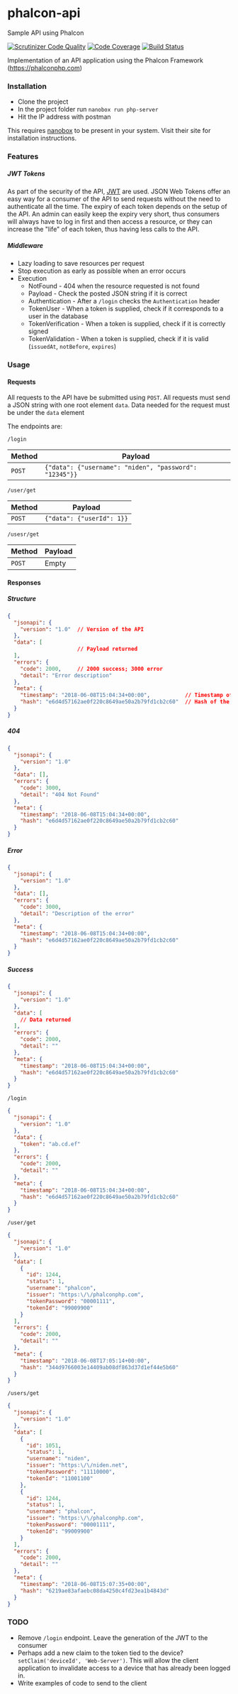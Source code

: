 # phalcon-api
Sample API using Phalcon

[![Scrutinizer Code Quality](https://scrutinizer-ci.com/g/niden/phalcon-api/badges/quality-score.png?b=master)](https://scrutinizer-ci.com/g/niden/phalcon-api/?branch=master)
[![Code Coverage](https://scrutinizer-ci.com/g/niden/phalcon-api/badges/coverage.png?b=master)](https://scrutinizer-ci.com/g/niden/phalcon-api/?branch=master)
[![Build Status](https://scrutinizer-ci.com/g/niden/phalcon-api/badges/build.png?b=master)](https://scrutinizer-ci.com/g/niden/phalcon-api/build-status/master)


Implementation of an API application using the Phalcon Framework (https://phalconphp.com)

### Installation
- Clone the project
- In the project folder run `nanobox run php-server`
- Hit the IP address with postman

This requires [nanobox](https://nanobox.io) to be present in your system. Visit their site for installation instructions.

### Features
##### JWT Tokens
As part of the security of the API, [JWT](https://jwt.io) are used. JSON Web Tokens offer an easy way for a consumer of the API to send requests without the need to authenticate all the time. The expiry of each token depends on the setup of the API. An admin can easily keep the expiry very short, thus consumers will always have to log in first and then access a resource, or they can increase the "life" of each token, thus having less calls to the API.

##### Middleware
- Lazy loading to save resources per request
- Stop execution as early as possible when an error occurs
- Execution
    - NotFound - 404 when the resource requested is not found
    - Payload  - Check the posted JSON string if it is correct
    - Authentication - After a `/login` checks the `Authentication` header
    - TokenUser      - When a token is supplied, check if it corresponds to a user in the database
    - TokenVerification - When a token is supplied, check if it is correctly signed
    - TokenValidation   - When a token is supplied, check if it is valid (`issuedAt`, `notBefore`, `expires`) 

### Usage

#### Requests
All requests to the API have be submitted using `POST`. All requests must send a JSON string with one root element `data`. Data needed for the request must be under the `data` element 

The endpoints are:

`/login`

| Method | Payload                                                |
|--------|--------------------------------------------------------|
| `POST` | `{"data": {"username": "niden", "password": "12345"}}` |

`/user/get`

| Method | Payload                                             |
|--------|-----------------------------------------------------|
| `POST` | `{"data": {"userId": 1}}` | `["token": "ab.cd.ef"]` |
                                                                                
`/usesr/get`

| Method | Payload |
|--------|---------|
| `POST` | Empty   |
                                                                                
#### Responses
##### Structure
```json
{
  "jsonapi": {
    "version": "1.0"  // Version of the API
  },
  "data": [
                      // Payload returned
  ],
  "errors": {
    "code": 2000,     // 2000 success; 3000 error
    "detail": "Error description"
  },
  "meta": {
    "timestamp": "2018-06-08T15:04:34+00:00",           // Timestamp of the response
    "hash": "e6d4d57162ae0f220c8649ae50a2b79fd1cb2c60"  // Hash of the timestamp and payload
  }
}
```
##### 404
```json
{
  "jsonapi": {
    "version": "1.0"
  },
  "data": [],
  "errors": {
    "code": 3000,
    "detail": "404 Not Found"
  },
  "meta": {
    "timestamp": "2018-06-08T15:04:34+00:00",
    "hash": "e6d4d57162ae0f220c8649ae50a2b79fd1cb2c60"
  }
}
```

##### Error
```json
{
  "jsonapi": {
    "version": "1.0"
  },
  "data": [],
  "errors": {
    "code": 3000,
    "detail": "Description of the error"
  },
  "meta": {
    "timestamp": "2018-06-08T15:04:34+00:00",
    "hash": "e6d4d57162ae0f220c8649ae50a2b79fd1cb2c60"
  }
}
```

##### Success                                                               
```json
{
  "jsonapi": {
    "version": "1.0"
  },
  "data": [
    // Data returned
  ],
  "errors": {
    "code": 2000,
    "detail": ""
  },
  "meta": {
    "timestamp": "2018-06-08T15:04:34+00:00",
    "hash": "e6d4d57162ae0f220c8649ae50a2b79fd1cb2c60"
  }
}
```
                                                     
`/login`
```json
{
  "jsonapi": {
    "version": "1.0"
  },
  "data": {
    "token": "ab.cd.ef"
  },
  "errors": {
    "code": 2000,
    "detail": ""
  },
  "meta": {
    "timestamp": "2018-06-08T15:04:34+00:00",
    "hash": "e6d4d57162ae0f220c8649ae50a2b79fd1cb2c60"
  }
}
```

`/user/get`
```json
{
  "jsonapi": {
    "version": "1.0"
  },
  "data": [
    {
      "id": 1244,
      "status": 1,
      "username": "phalcon",
      "issuer": "https:\/\/phalconphp.com",
      "tokenPassword": "00001111",
      "tokenId": "99009900"
    }
  ],
  "errors": {
    "code": 2000,
    "detail": ""
  },
  "meta": {
    "timestamp": "2018-06-08T17:05:14+00:00",
    "hash": "344d9766003e14409ab08df863d37d1ef44e5b60"
  }
}
```
`/users/get`
```json
{
  "jsonapi": {
    "version": "1.0"
  },
  "data": [
    {
      "id": 1051,
      "status": 1,
      "username": "niden",
      "issuer": "https:\/\/niden.net",
      "tokenPassword": "11110000",
      "tokenId": "11001100"
    },
    {
      "id": 1244,
      "status": 1,
      "username": "phalcon",
      "issuer": "https:\/\/phalconphp.com",
      "tokenPassword": "00001111",
      "tokenId": "99009900"
    }
  ],
  "errors": {
    "code": 2000,
    "detail": ""
  },
  "meta": {
    "timestamp": "2018-06-08T15:07:35+00:00",
    "hash": "6219ae83afaebc08da4250c4fd23ea1b4843d"
  }
}
```
                                                     
### TODO
- Remove `/login` endpoint. Leave the generation of the JWT to the consumer
- Perhaps add a new claim to the token tied to the device? `setClaim('deviceId', 'Web-Server')`. This will allow the client application to invalidate access to a device that has already been logged in.
- Write examples of code to send to the client


